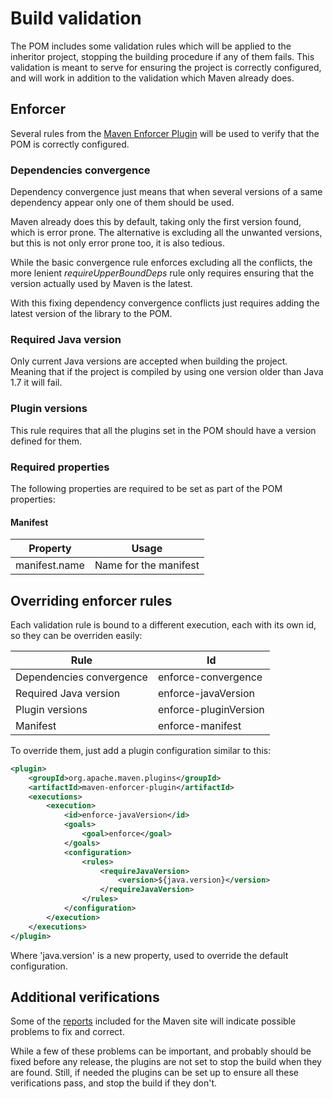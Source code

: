 # Build validation

The POM includes some validation rules which will be applied to the inheritor project, stopping the building procedure if any of them fails. This validation is meant to serve for ensuring the project is correctly configured, and will work in addition to the validation which Maven already does.

## Enforcer

Several rules from the [Maven Enforcer Plugin][enforcer-plugin] will be used to verify that the POM is correctly configured.

### Dependencies convergence

Dependency convergence just means that when several versions of a same dependency appear only one of them should be used.

Maven already does this by default, taking only the first version found, which is error prone. The alternative is excluding all the unwanted versions, but this is not only error prone too, it is also tedious.

While the basic convergence rule enforces excluding all the conflicts, the more lenient *requireUpperBoundDeps* rule only requires ensuring that the version actually used by Maven is the latest.

With this fixing dependency convergence conflicts just requires adding the latest version of the library to the POM.

###  Required Java version

Only current Java versions are accepted when building the project. Meaning that if the project is compiled by using one version older than Java 1.7 it will fail.

### Plugin versions

This rule requires that all the plugins set in the POM should have a version defined for them.

### Required properties

The following properties are required to be set as part of the POM properties:

#### Manifest

|Property|Usage|
|---|---|
|manifest.name|Name for the manifest|

## Overriding enforcer rules

Each validation rule is bound to a different execution, each with its own id, so they can be overriden easily:

|Rule|Id|
|---|---|
|Dependencies convergence|enforce-convergence|
|Required Java version|enforce-javaVersion|
|Plugin versions|enforce-pluginVersion|
|Manifest|enforce-manifest|

To override them, just add a plugin configuration similar to this:

```xml
<plugin>
    <groupId>org.apache.maven.plugins</groupId>
    <artifactId>maven-enforcer-plugin</artifactId>
    <executions>
        <execution>
            <id>enforce-javaVersion</id>
            <goals>
                <goal>enforce</goal>
            </goals>
            <configuration>
                <rules>
                    <requireJavaVersion>
                        <version>${java.version}</version>
                    </requireJavaVersion>
                </rules>
            </configuration>
        </execution>
    </executions>
</plugin>
```

Where 'java.version' is a new property, used to override the default configuration.

## Additional verifications

Some of the [reports][reports] included for the Maven site will indicate possible problems to fix and correct. 

While a few of these problems can be important, and probably should be fixed before any release, the plugins are not set to stop the build when they are found. Still, if needed the plugins can be set up to ensure all these verifications pass, and stop the build if they don't.

[enforcer-plugin]: https://maven.apache.org/enforcer/maven-enforcer-plugin/

[reports]: ./site_reports.html
